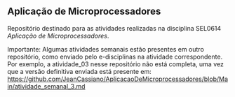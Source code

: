 ## Aplicação de Microprocessadores

Repositório destinado para as atividades realizadas na disciplina SEL0614 *Aplicação de Microprocessadores*.

Importante: Algumas atividades semanais estão presentes em outro repositório, como enviado pelo e-disciplinas na atividade correspondente. Por exemplo,
a atividade_03 nesse repositório não está completa, uma vez que a versão definitiva enviada está presente em: https://github.com/JeanCassiano/AplicacaoDeMicroprocessadores/blob/Main/atividade_semanal_3.md
